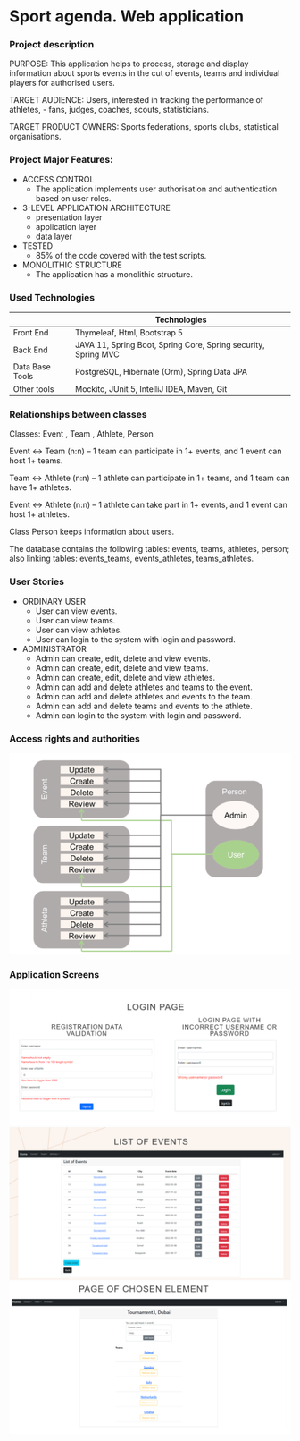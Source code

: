 # Sport agenda. Web application
### Project description
PURPOSE: 
This application helps to process, storage and display information about sports events in the cut of events, teams and individual players for authorised users.

TARGET AUDIENCE:
Users, interested in tracking the performance of athletes, - fans, judges, coaches, scouts, statisticians.

TARGET PRODUCT OWNERS:
Sports federations, sports clubs, statistical organisations.

### Project Major Features:
- ACCESS CONTROL
	- The application implements user authorisation and authentication based on user roles.
- 3-LEVEL APPLICATION ARCHITECTURE
	- presentation layer
	- application layer
	- data layer
- TESTED
	- 85% of the code covered with the test scripts.
- MONOLITHIC STRUCTURE
	- The application has a monolithic structure.

 ### Used Technologies
 |                 | Technologies                                                   |
 | --------------- | -------------------------------------------------------------- |
 | Front End       | Thymeleaf, Html, Bootstrap 5                                   |
 | Back End        | JAVA 11, Spring Boot, Spring Core, Spring security, Spring MVC |
 | Data Base Tools | PostgreSQL, Hibernate (Orm), Spring Data JPA                   |
 | Other tools     | Mockito, JUnit 5, IntelliJ IDEA, Maven, Git                    | 

### Relationships between classes
Classes: Event , Team , Athlete, Person

Event <-> Team (n:n) – 1 team can participate in 1+ events, and 1 event can host 1+ teams.

Team <-> Athlete (n:n) – 1 athlete can participate in 1+ teams, and 1 team can have 1+ athletes.

Event <-> Athlete (n:n) – 1 athlete can take part in 1+ events, and 1 event can host 1+ athletes.

Class Person keeps information about users.

The database contains the following tables: events, teams, athletes, person;
also linking tables: events_teams, events_athletes, teams_athletes.

### User Stories
- ORDINARY USER
	- User can view events.
	- User can view teams.
	- User can view athletes.
	- User can login to the system with login and password.
- ADMINISTRATOR
	- Admin can create, edit, delete and view events.
	- Admin can create, edit, delete and view teams.
	- Admin can create, edit, delete and view athletes.
	- Admin can add and delete athletes and teams to the event.
	- Admin can add and delete athletes and events to the team.
	- Admin can add and delete teams and events to the athlete.
	- Admin can login to the system with login and password.
	
### Access rights and authorities
![Image alt](https://github.com/ipavelbel/sportsresult/raw/master/pages/rols.png)

### Application Screens
![Image alt](https://github.com/ipavelbel/sportsresult/raw/master/pages/loginpage.png)
![Image alt](https://github.com/ipavelbel/sportsresult/raw/master/pages/listOfEvents.png)
![Image alt](https://github.com/ipavelbel/sportsresult/raw/master/pages/oneEvent.png)


